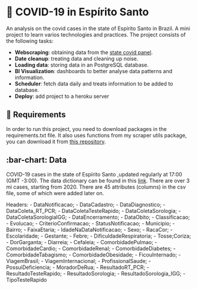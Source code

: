 # :syringe: COVID-19 in Espírito Santo

An analysis on the covid cases in the state of Espírito Santo in Brazil. A mini project to learn varios technologies and practices. The project consists of the following tasks:

- **Webscraping**: obtaining data from the [state covid panel](https://coronavirus.es.gov.br/painel-covid-19-es).
- **Date cleanup**: treating data and cleaning up noise. 
- **Loading data**: storing data in an PostgreSQL database.
- **BI Visualization**: dashboards to better analyse data patterns and information. 
- **Scheduler**: fetch data daily and treats information to be added to database.
- **Deploy**: add project to a heroku server


## :hammer: Requirements

In order to run this project, you need to download packages in the requirements.txt file. It also uses functions from my scraper utils package, you can download it from [this repository](https://github.com/beamaia/scraper_utils). 

## :bar-chart: Data 

COVID-19 cases in the state of Espírito Santo ,updated regularly at 17:00 (GMT -3:00). The data dictionary can be found in this [link](https://bi.s3.es.gov.br/imunizacao/Dicion%C3%A1rio%20de%20Dados.pdf). There are over 3 mi cases, starting from 2020. There are 45 attributes (columns) in the csv file, some of which were added later on. 

Headers:
    - DataNotificacao;
    - DataCadastro;
    - DataDiagnostico;
    - DataColeta_RT_PCR;
    - DataColetaTesteRapido;
    - DataColetaSorologia;
    - DataColetaSorologiaIGG;
    - DataEncerramento;
    - DataObito;
    - Classificacao;
    - Evolucao;
    - CriterioConfirmacao;
    - StatusNotificacao;
    - Municipio;
    - Bairro;
    - FaixaEtaria;
    - IdadeNaDataNotificacao;
    - Sexo;
    - RacaCor;
    - Escolaridade;
    - Gestante;
    - Febre;
    - DificuldadeRespiratoria;
    - Tosse;Coriza;
    - DorGarganta;
    - Diarreia;
    - Cefaleia;
    - ComorbidadePulmao;
    - ComorbidadeCardio;
    - ComorbidadeRenal;
    - ComorbidadeDiabetes;
    - ComorbidadeTabagismo;
    - ComorbidadeObesidade;
    - FicouInternado;
    - ViagemBrasil;
    - ViagemInternacional;
    - ProfissionalSaude;
    - PossuiDeficiencia;
    - MoradorDeRua;
    - ResultadoRT_PCR;
    - ResultadoTesteRapido;
    - ResultadoSorologia;
    - ResultadoSorologia_IGG;
    - TipoTesteRapido
